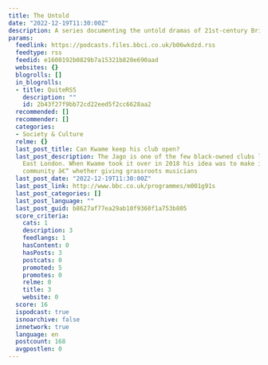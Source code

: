 ```yaml
---
title: The Untold
date: "2022-12-19T11:30:00Z"
description: A series documenting the untold dramas of 21st-century Britain.
params:
  feedlink: https://podcasts.files.bbci.co.uk/b06wkdzd.rss
  feedtype: rss
  feedid: e1600192b0829b7a15321b820e690aad
  websites: {}
  blogrolls: []
  in_blogrolls:
  - title: QuiteRSS
    description: ""
    id: 2b43f27f9bb72cd22eed5f2cc6628aa2
  recommended: []
  recommender: []
  categories:
  - Society & Culture
  relme: {}
  last_post_title: Can Kwame keep his club open?
  last_post_description: The Jago is one of the few black-owned clubs left in Dalston,
    East London. When Kwame took it over in 2018 his idea was to make it a space for
    community â€“ whether giving grassroots musicians
  last_post_date: "2022-12-19T11:30:00Z"
  last_post_link: http://www.bbc.co.uk/programmes/m001g91s
  last_post_categories: []
  last_post_language: ""
  last_post_guid: b8627af77ea29ab10f9360f1a753b805
  score_criteria:
    cats: 1
    description: 3
    feedlangs: 1
    hasContent: 0
    hasPosts: 3
    postcats: 0
    promoted: 5
    promotes: 0
    relme: 0
    title: 3
    website: 0
  score: 16
  ispodcast: true
  isnoarchive: false
  innetwork: true
  language: en
  postcount: 168
  avgpostlen: 0
---
```

